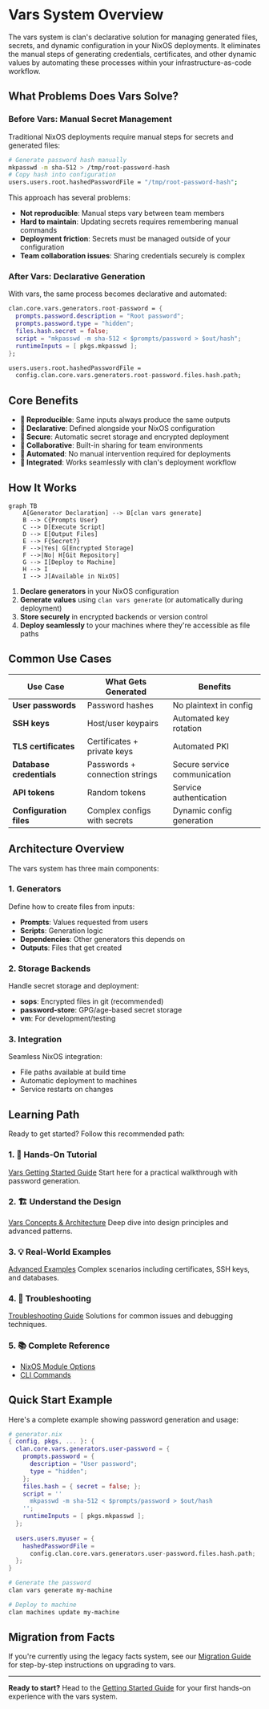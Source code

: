 # Vars System Overview

The vars system is clan's declarative solution for managing generated files, secrets, and dynamic configuration in your NixOS deployments. It eliminates the manual steps of generating credentials, certificates, and other dynamic values by automating these processes within your infrastructure-as-code workflow.

## What Problems Does Vars Solve?

### Before Vars: Manual Secret Management

Traditional NixOS deployments require manual steps for secrets and generated files:

```bash
# Generate password hash manually
mkpasswd -m sha-512 > /tmp/root-password-hash
# Copy hash into configuration
users.users.root.hashedPasswordFile = "/tmp/root-password-hash";
```

This approach has several problems:
- **Not reproducible**: Manual steps vary between team members
- **Hard to maintain**: Updating secrets requires remembering manual commands  
- **Deployment friction**: Secrets must be managed outside of your configuration
- **Team collaboration issues**: Sharing credentials securely is complex

### After Vars: Declarative Generation

With vars, the same process becomes declarative and automated:

```nix
clan.core.vars.generators.root-password = {
  prompts.password.description = "Root password";
  prompts.password.type = "hidden";
  files.hash.secret = false;
  script = "mkpasswd -m sha-512 < $prompts/password > $out/hash";
  runtimeInputs = [ pkgs.mkpasswd ];
};

users.users.root.hashedPasswordFile = 
  config.clan.core.vars.generators.root-password.files.hash.path;
```

## Core Benefits

- **🔄 Reproducible**: Same inputs always produce the same outputs
- **📝 Declarative**: Defined alongside your NixOS configuration
- **🔐 Secure**: Automatic secret storage and encrypted deployment
- **👥 Collaborative**: Built-in sharing for team environments
- **🚀 Automated**: No manual intervention required for deployments
- **🔗 Integrated**: Works seamlessly with clan's deployment workflow

## How It Works

```mermaid
graph TB
    A[Generator Declaration] --> B[clan vars generate]
    B --> C{Prompts User}
    C --> D[Execute Script]
    D --> E[Output Files]
    E --> F{Secret?}
    F -->|Yes| G[Encrypted Storage]
    F -->|No| H[Git Repository]
    G --> I[Deploy to Machine]
    H --> I
    I --> J[Available in NixOS]
```

1. **Declare generators** in your NixOS configuration
2. **Generate values** using `clan vars generate` (or automatically during deployment)
3. **Store securely** in encrypted backends or version control
4. **Deploy seamlessly** to your machines where they're accessible as file paths

## Common Use Cases

| Use Case | What Gets Generated | Benefits |
|----------|-------------------|----------|
| **User passwords** | Password hashes | No plaintext in config |
| **SSH keys** | Host/user keypairs | Automated key rotation |
| **TLS certificates** | Certificates + private keys | Automated PKI |
| **Database credentials** | Passwords + connection strings | Secure service communication |
| **API tokens** | Random tokens | Service authentication |
| **Configuration files** | Complex configs with secrets | Dynamic config generation |

## Architecture Overview

The vars system has three main components:

### 1. **Generators**
Define how to create files from inputs:
- **Prompts**: Values requested from users
- **Scripts**: Generation logic  
- **Dependencies**: Other generators this depends on
- **Outputs**: Files that get created

### 2. **Storage Backends**
Handle secret storage and deployment:
- **sops**: Encrypted files in git (recommended)
- **password-store**: GPG/age-based secret storage
- **vm**: For development/testing

### 3. **Integration**
Seamless NixOS integration:
- File paths available at build time
- Automatic deployment to machines
- Service restarts on changes

## Learning Path

Ready to get started? Follow this recommended path:

### 1. **🚀 Hands-On Tutorial**
[Vars Getting Started Guide](vars-backend.md)
Start here for a practical walkthrough with password generation.

### 2. **🏗️ Understand the Design**  
[Vars Concepts & Architecture](vars-concepts.md)
Deep dive into design principles and advanced patterns.

### 3. **💡 Real-World Examples**
[Advanced Examples](vars-advanced-examples.md)
Complex scenarios including certificates, SSH keys, and databases.

### 4. **🔧 Troubleshooting**
[Troubleshooting Guide](vars-troubleshooting.md)
Solutions for common issues and debugging techniques.

### 5. **📚 Complete Reference**
- [NixOS Module Options](../reference/clan.core/vars.md)
- [CLI Commands](../reference/cli/vars.md)

## Quick Start Example

Here's a complete example showing password generation and usage:

```nix
# generator.nix
{ config, pkgs, ... }: {
  clan.core.vars.generators.user-password = {
    prompts.password = {
      description = "User password";
      type = "hidden";
    };
    files.hash = { secret = false; };
    script = ''
      mkpasswd -m sha-512 < $prompts/password > $out/hash
    '';
    runtimeInputs = [ pkgs.mkpasswd ];
  };
  
  users.users.myuser = {
    hashedPasswordFile = 
      config.clan.core.vars.generators.user-password.files.hash.path;
  };
}
```

```bash
# Generate the password
clan vars generate my-machine

# Deploy to machine
clan machines update my-machine
```

## Migration from Facts

If you're currently using the legacy facts system, see our [Migration Guide](migrations/migration-facts-vars.md) for step-by-step instructions on upgrading to vars.

---

**Ready to start?** Head to the [Getting Started Guide](vars-backend.md) for your first hands-on experience with the vars system.